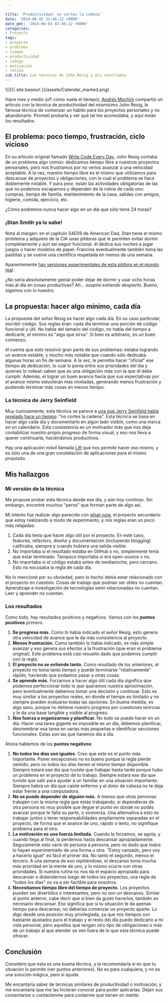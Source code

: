 ```yaml
---

title: 'Productividad: no cortes la cadena'
date: '2014-06-02 21:46:22 +0000'
date_gmt: '2014-06-03 02:46:22 +0000'
categories:
- Projects
tags:
- proyecto
- problema
- tiempo
- productividad
- código
- motivación
- rutina
sub_title: Las técnicas de John Resig y mis resultados
---
```


![]({{ site.baseurl }}/assets/Calendar_marked.png)

Hace mes y medio (uf! cómo vuela el tiempo), [Andrés Mochini](https://github.com/andresmoschini) compartió un artículo con la técnica de productividad del mismísimo John Resig, la famosa técnica de comenzar un hábito para los proyectos personales y no abandonarlo. Prometí probarla y ver qué tal me acomodaba, y aquí están los resultados.

<!--more-->

## El problema: poco tiempo, frustración, ciclo vicioso

En su artículo original llamado [Write Code Every Day](http://ejohn.org/blog/write-code-every-day/),  John Resig contaba de un problema algo común: dedicamos tiempo libre a nuestros proyectos personales, pero nos frustramos por no verlos avanzar a una velocidad aceptable. A la vez, nuestro tiempo libre es el mismo que utilizamos para descansar de proyectos y obligaciones, con lo cual el problema se hace doblemente notable. Y para peor, están las actividades obligatorias de las que no podemos escaparnos y dependen de la rutina de cada uno: compras, tiempo de familia, mantenimiento de la casa, salidas con amigos, higiene, comida, ejercicio, etc.

 ¿Cómo podremos nunca hacer algo en un día que sólo tiene 24 horas?

### ¡Stan Smith ya lo sabe!

Nota al margen: en el capítulo S4E09 de American Dad, Stan tiene el mismo problema y adquiere de la CIA unas píldoras que le permiten evitar dormir completamente y aún así seguir funcional. él dedica sus noches a jugar juegos o hacer modelos de papel. Francine eventualmente también toma las pastillas y se vuelve una científica respetada en menos de una semana.

Aparentemente [hay versiones experimentales de esta píldora en el mundo real](http://abcnews.go.com/GMA/DrJohnson/story?id=128275).

¿No sería absolutamente genial poder dejar de dormir y usar ocho horas más al día en cosas productivas? Ah... _*suspira soñando despierto*_. Bueno, sigamos con lo nuestro.

## La propuesta: hacer algo mínimo, cada día

La propuesta del señor Resig es hacer algo cada día. En su caso particular, escribir código. Sus reglas eran: cada día terminar una porción de código funcional y útil. No habla del tamaño del código, no habla del tiempo a dedicarle, el mínimo es "algo que sirva". Si bien es arbitrario, es un buen comienzo.

él cuenta que esto resolvió gran parte de sus problemas: estaba logrando un avance estable, y mucho más notable que cuando sólo dedicaba algunas horas un fin de semana. A la vez, le permitía hacer "oficial" ese tiempo de dedicación, lo cual lo ponía entre sus prioridades del día y quienes lo rodean saben que es una obligación más con la que él debe cumplir. Además, el lograr un buen avance hacía que sus expectativas por el avance mismo estuvieran más niveladas, generando menos frustración y pudiendo terminar más cosas en menos tiempo.

### La técnica de Jerry Seinfield

Muy curiosamente, esta técnica se parece a [una que Jerry Seinfield había revelado hace un tiempo](http://lifehacker.com/281626/jerry-seinfelds-productivity-secret): "no cortes la cadena". Esta técnica se basa en hacer algo cada día y documentarlo en algún lado visible, como una marca en un calendario. Esta consistencia es un motivador más que nos deja contabilizar nuestro propio progreso de forma visual, y eso nos lleva a querer continuarla, haciéndonos productivos.

Hay una aplicación móvil llamada [Lift](https://lift.do/) que nos permite hacer eso mismo, y es sólo una de una gran constelación de aplicaciones para el mismo propósito.

## Mis hallazgos

### Mi versión de la técnica

Me propuse probar esta técnica desde ese día, y aún hoy continúo. Sin embargo, encontré muchos "peros" que forman parte de algo así.

Mi intento fue realizar algo parecido con [what-now](https://blog.alphasmanifesto.com/tag/what-now/), el proyecto secundario que estoy realizando a modo de experimento, y mis reglas eran un poco más relajadas:

1. Cada día tenía que hacer algo útil por el proyecto. En este caso, features, refactors, diseño y documentación (incluyendo blogging) calificaba, siempre y cuando hubiera una salida visible.
1. No importaba si el resultado estaba en GitHub o no, simplemente tenía que estar terminado. Tampoco importaba si era open-source o no.
1. No importaba si el código estaba antes de medianoche, pero cercano. Esto no excusaba la regla de cada día.

No lo mencioné por su obviedad, pero lo hecho debía estar relacionado con el proyecto en cuestión. Cosas de trabajo que podrían ser útiles no cuentan. Aprendizaje e investigación de tecnologías semi-relacionadas no cuentan. Leer y aprender no cuentan.

### Los resultados

Como todo, hay resultados positivos y negativos. Vamos con los **puntos positivos** primero.

1. **Se progresa más.** Como lo había indicado el señor Resig, esto genera otra velocidad de avance que le da más consistencia al proyecto.
1. **Menos frustración.** Como también lo había indicado, es más simple avanzar y eso genera sus efectos a la frustración (que eran el problema original). Este problema está casi resuelto dado que podamos cumplir con la regla.
1. **El proyecto no se extiende tanto.** Como resultado de los anteriores, el proyecto no toma tanto tiempo y puede terminarse "relativamente" rápido, haciendo que podamos pasar a otras cosas.
1. **Se aprende más.** Forzarnos a hacer algo útil cada día significa que podemos perfeccionar todo lo que queramos nuestra aproximación, pero eventualmente debemos tomar una decisión y continuar. Esto es muy similar a los proyectos reales, en donde el tiempo es limitado y no siempre pueden evaluarse todas las opciones. En buena medida, es algo sano, porque no detiene nuestro progreso por cuestiones teóricas y le da una base tangible y visible al progreso.
1. **Nos fuerza a organizarnos y planificar.** No todo se puede hacer en un día. Hacer una tarea gigante es imposible es un día, debemos planificar, desmembrar esa tarea en varias más pequeñas e identificar secciones funcionales. Estas son las que haremos día a día.

Ahora hablemos de los **puntos negativos**:

1. **No todos los días son iguales.** Creo que este es el punto más importante. Poner excepciones no es bueno porque la regla pierde sentido, pero no todos los días tienen el mismo tiempo disponible. Siempre estará ese día que tuviste que trabajar hasta tarde porque hubo un problema en el proyecto de tu trabajo. Siempre estará ese día que tuviste que salir para ayudar a un familiar en una situación importante. Siempre habrá un día que caíste enfermo y el dolor de cabeza no te deja estar frente a una computadora.
1. **No se puede depender de alguien más.** A menos que otras personas trabajen con la misma regla que estás trabajando, si dependieras de otra persona es muy posible que llegue el punto en donde no podés avanzar porque te falta su parte, o viceversa. Una alternativa a esto es trabajar juntos o tener responsabilidades ampliamente separadas en el proyecto, de forma que el avance de uno, rápido o lento, no signifique problema para el otro.
1. **La motivación es una fuerza limitada.** Cuando la forzamos, se agota, y cuando llega al final, la perdemos hasta descansar apropiadamente. Seguramente esto varíe de persona a persona, pero no dudo que todos lo hayan experimentado de una forma u otra. "Estoy cansado, pero voy a hacerlo igual" es fácil el primer día. No tanto el segundo, menos el tercero. A una semana de eso repitiéndose, el descanso toma mucha más prioridad en la mente de uno, y lo mismo ocurre con otras prioridades. Si nuestra rutina no nos da el espacio apropiado para descansar o distendernos luego de todos los proyectos, una regla de "todos los días" no va a ser factible para nosotros.
1. **Necesitamos tiempo libre del tiempo de proyecto.** Los proyectos pueden ser divertidos o interesantes, pero no son un descanso. Similar al punto anterior, cabe decir que si bien da gusto hacerlos, también es necesario descansar. Eso significa que si tu situación te da apenas tiempo para descansar, no deberías comenzar un proyecto aparte. Lo digo desde una posición muy privilegiada, ya que mis tiempos son bastante ajustados para el trabajo y el resto del día puedo dedicarlo a mi vida personal, pero aquellos que tengan otro tipo de obligaciones o más de un trabajo al que atender se ven fuera de lo que esta técnica puede ofrecer.

## Conclusión

Considero que esta es una buena técnica, y la recomendaría si es que tu situación lo permite (ver puntos anteriores). No es para cualquiera, y no es una solución mágica, pero sí ayuda.

Me encantaría saber de técnicas similares de productividad o motivación, y me encantaría que me las hicieran conocer para poder aplicarlas. Dejen sus comentarios o contáctenme para contarme qué tienen en mente.
